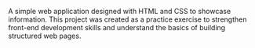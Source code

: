 A simple web application designed with HTML and CSS to showcase information. This project was created as a practice exercise to strengthen front-end development skills and understand the basics of building structured web pages.
